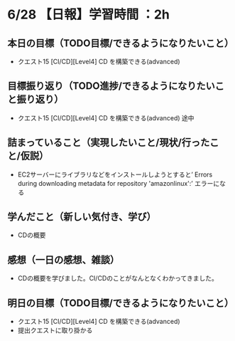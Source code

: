 # 6/28 【日報】学習時間 ：2h
## 本日の目標（TODO目標/できるようになりたいこと）
- クエスト15 [CI/CD][Level4] CD を構築できる(advanced)
## 目標振り返り（TODO進捗/できるようになりたいこと振り返り）
- クエスト15 [CI/CD][Level4] CD を構築できる(advanced) 途中
## 詰まっていること（実現したいこと/現状/行ったこと/仮説）
- EC2サーバーにライブラリなどをインストールしようとすると’ Errors during downloading metadata for repository 'amazonlinux':’ エラーになる
## 学んだこと（新しい気付き、学び）
- CDの概要
## 感想（一日の感想、雑談）
- CDの概要を学びました。CI/CDのことがなんとなくわかってきました。
## 明日の目標（TODO目標/できるようになりたいこと）
- クエスト15 [CI/CD][Level4] CD を構築できる(advanced)
- 提出クエストに取り掛かる
